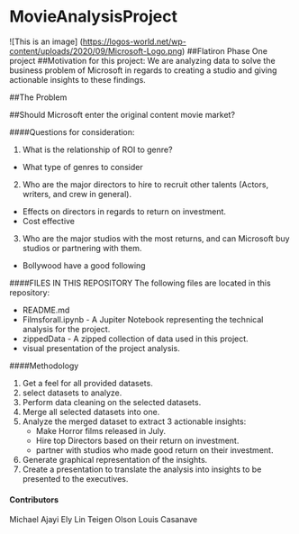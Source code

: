 # MovieAnalysisProject
![This is an image] (https://logos-world.net/wp-content/uploads/2020/09/Microsoft-Logo.png)
##Flatiron Phase One project 
##Motivation for this project:
We are analyzing data to solve the business problem of Microsoft in regards to creating a studio and giving actionable insights to these findings. 

##The Problem

##Should Microsoft enter the original content movie market?

####Questions for consideration:
1. What is the relationship of ROI to genre?
* What type of genres to consider
2. Who are the major directors to hire to recruit other talents (Actors, writers, and crew in general).
* Effects on directors in regards to return on investment.
* Cost effective 
3. Who are the major studios with the most returns, and can Microsoft buy studios or partnering with them.
* Bollywood have a good following 

####FILES IN THIS REPOSITORY
The following files are located in this repository:
- README.md
- Filmsforall.ipynb - A Jupiter Notebook representing the technical analysis for the project.
- zippedData - A zipped collection of data used in this project.
- visual presentation of the project analysis. 

####Methodology 
1. Get a feel for all provided datasets.
2. select datasets to analyze.
3. Perform data cleaning on the selected datasets.
4. Merge all selected datasets into one.
5. Analyze the merged dataset to extract 3 actionable insights:
    * Make Horror films released in July.
    * Hire top Directors based on their return on investment.
    * partner with studios who made good return on their investment. 
6. Generate graphical representation of the insights.
7. Create a presentation to translate the analysis into insights to be presented to the executives.

#### Contributors
Michael Ajayi
Ely Lin
Teigen Olson
Louis Casanave 